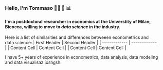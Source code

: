 ### Hello, I'm Tommaso 👋:smiley: :rainbow: :bar_chart:

#### I'm a postdoctoral researcher in economics at the Universtity of Milan, Bicocca, willing to move to ***data science*** in the industry.


Here is a list of similarities and differences betweeen econometrics and data science:
| First Header  | Second Header |
| ------------- | ------------- |
| Content Cell  | Content Cell  |
| Content Cell  | Content Cell  |

I have 5+ years of experience in econometrics, data analysis, data modeling and data visualisaz
 ioshgsh
<!--
**tommella90/tommella90** is a ✨ _special_ ✨ repository because its `README.md` (this file) appears on your GitHub profile.

Here are some ideas to get you started:
- 🔭 I’m currently working on ...
- 🌱 I’m currently learning ...
- 👯 I’m looking to collaborate on ...
- 🤔 I’m looking for help with ...
- 💬 Ask me about ...
- 📫 How to reach me: ...
- 😄 Pronouns: ...
- ⚡ Fun fact: ...
-->
